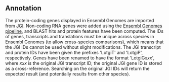 Annotation
----------

The protein-coding genes displayed in Ensembl Genomes are imported from
[JGI](http://genome.jgi.doe.gov/Lotgi1/Lotgi1.home.html). Non-coding RNA
genes were added using the [Ensembl Genomes
pipeline](http://ensemblgenomes.org/info/data/ncrna), and BLAST hits and
protein features have been computed. The IDs of genes, transcripts and
translations must be unique across species in Ensembl Genomes (to allow
cross-species comparisons), which means that the JGI IDs cannot be used
without slight modifications. The JGI transcript and protein IDs have
been given the prefixes \'LotgiT\' and \'LotgiP\', respectively. Genes
have been renamed to have the format \'LotgiG*xxx*\', where *xxx* is the
original JGI transcript ID; the original JGI gene ID is stored as a
cross-reference. Searching on the original JGI IDs will return the
expected result (and potentially results from other species).
